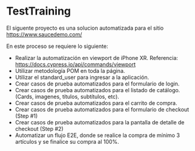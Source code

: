 
# TestTraining

El siguente proyecto es una solucion automatizada para el sitio https://www.saucedemo.com/ 

En este proceso se requiere lo siguiente: 

- Realizar la automatización en viewport de iPhone XR. Referencia: https://docs.cypress.io/api/commands/viewport 
- Utilizar metodología POM en toda la página.
- Utilizar el standard_user para ingresar a la aplicación.
- Crear casos de prueba automatizados para el formulario de login.
- Crear casos de prueba automatizados para el listado de catálogo. (Cards, imagenes, títulos, subtítulos, etc).
- Crear casos de prueba automatizados para el carrito de compra.
- Crear casos de prueba automatizados para el formulario de checkout (Step #1)
- Crear casos de prueba automatizados para la pantalla de detalle de checkout (Step #2)
- Automatizar un flujo E2E, donde se realice la compra de mínimo 3 artículos y se finalice su compra al 100%.


